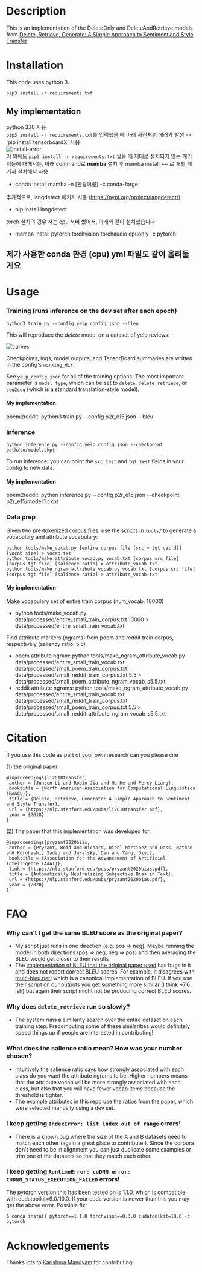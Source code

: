 # Description

This is an implementation of the DeleteOnly and DeleteAndRetrieve models from [Delete, Retrieve, Generate:
A Simple Approach to Sentiment and Style Transfer](https://arxiv.org/pdf/1804.06437.pdf)

# Installation

This code uses python 3.       

`pip3 install -r requirements.txt`       

## My implementation
python 3.10 사용        
`pip3 install -r requirements.txt`를 입력했을 때 아래 사진처럼 에러가 발생 -> 'pip install tensorboardX' 사용                
![install-error](https://user-images.githubusercontent.com/86412887/205253321-45e84c16-04ac-43d6-9b89-717cecd8ae10.png)               
이 외에도 `pip3 install -r requirements.txt` 썼을 때 제대로 설치되지 않는 패키지들에 대해서는, 아래 command로 **mamba** 설치 후 mamba install ~~ 로 개별 패키지 설치해서 사용     
- conda install mamba -n [환경이름] -c conda-forge      


추가적으로, langdetect 패키지 사용 (https://pypi.org/project/langdetect/)
- pip install langdetect          


torch 설치의 경우 저는 cpu 서버 썼어서, 아래와 같이 설치했습니다           
- mamba install pytorch torchvision torchaudio cpuonly -c pytorch


제가 사용한 conda 환경 (cpu) yml 파일도 같이 올려둘게요
- 


# Usage

### Training (runs inference on the dev set after each epoch)

`python3 train.py --config yelp_config.json --bleu`

This will reproduce the _delete_ model on a dataset of yelp reviews:

![curves](https://i.imgur.com/jfYaDBr.png)

Checkpoints, logs, model outputs, and TensorBoard summaries are written in the config's `working_dir`.

See `yelp_config.json` for all of the training options. The most important parameter is `model_type`, which can be set to `delete`, `delete_retrieve`, or `seq2seq` (which is a standard translation-style model).

#### My implementation
poem2reddit: python3 train.py --config p2r_e15.json --bleu

### Inference

`python inference.py --config yelp_config.json --checkpoint path/to/model.ckpt`

To run inference, you can point the `src_test` and `tgt_test` fields in your config to new data.

#### My implementation
poem2reddit: python inference.py --config p2r_e15.json --checkpoint p2r_e15/model.1.ckpt


### Data prep

Given two pre-tokenized corpus files, use the scripts in `tools/` to generate a vocabulary and attribute vocabulary:

```
python tools/make_vocab.py [entire corpus file (src + tgt cat'd)] [vocab size] > vocab.txt
python tools/make_attribute_vocab.py vocab.txt [corpus src file] [corpus tgt file] [salience ratio] > attribute_vocab.txt
python tools/make_ngram_attribute_vocab.py vocab.txt [corpus src file] [corpus tgt file] [salience ratio] > attribute_vocab.txt
```
#### My implementation       
Make vocabulary set of entire train corpus (num_vocab: 10000)          
- python tools/make_vocab.py data/processed/entire_small_train_corpus.txt 10000 > data/processed/entire_small_train_vocab.txt        

Find attribute markers (ngrams) from poem and reddit train corpus, respectively (saliency ratio: 5.5)               
- poem attribute ngram: python tools/make_ngram_attribute_vocab.py data/processed/entire_small_train_vocab.txt data/processed/small_poem_train_corpus.txt data/processed/small_reddit_train_corpus.txt 5.5 > data/processed/small_poem_attribute_ngram_vocab_s5.5.txt                   
- reddit attribute ngrams: python tools/make_ngram_attribute_vocab.py data/processed/entire_small_train_vocab.txt data/processed/small_reddit_train_corpus.txt data/processed/small_poem_train_corpus.txt 5.5 > data/processed/small_reddit_attribute_ngram_vocab_s5.5.txt        


# Citation

If you use this code as part of your own research can you please cite 

(1) the original paper:
```
@inproceedings{li2018transfer,
 author = {Juncen Li and Robin Jia and He He and Percy Liang},
 booktitle = {North American Association for Computational Linguistics (NAACL)},
 title = {Delete, Retrieve, Generate: A Simple Approach to Sentiment and Style Transfer},
 url = {https://nlp.stanford.edu/pubs/li2018transfer.pdf},
 year = {2018}
}

```

(2) The paper that this implementation was developed for:
```
@inproceedings{pryzant2020bias,
 author = {Pryzant, Reid and Richard, Diehl Martinez and Dass, Nathan and Kurohashi, Sadao and Jurafsky, Dan and Yang, Diyi},
 booktitle = {Association for the Advancement of Artificial Intelligence (AAAI)},
 link = {https://nlp.stanford.edu/pubs/pryzant2020bias.pdf},
 title = {Automatically Neutralizing Subjective Bias in Text},
 url = {https://nlp.stanford.edu/pubs/pryzant2020bias.pdf},
 year = {2020}
}
```


# FAQ

### Why can't I get the same BLEU score as the original paper? 

- My script just runs in one direction (e.g. pos => neg). Maybe running the model in both directions (pos => neg, neg => pos) and then averaging the BLEU would get closer to their results
- The [implementation of BLEU that the original paper used](https://github.com/lijuncen/Sentiment-and-Style-Transfer/blob/250d22d39607bf697082861af935ab8e66e2160c/src/test_tool/BLEU/my_bleu_evaluate.py) has bugs in it and does not report correct BLEU scores. For example, it disagrees with [multi-bleu.perl](https://github.com/moses-smt/mosesdecoder/blob/master/scripts/generic/multi-bleu.perl) which is a canonical implementation of BLEU. If you use their script on our outputs you get something more similar (I think ~7.6 ish) but again their script might not be producing correct BLEU scores. 

### Why does `delete_retrieve` run so slowly? 

- The system runs a similarity search over the entire dataset on each training step. Precomputing some of these similarities would definitely speed things up if people are interested in contributing!

### What does the salience ratio mean? How was your number chosen?

- Intuitively the salience ratio says how strongly associated with each class do you want the attribute ngrams to be. Higher numbers means that the attribute vocab will be more strongly associated with each class, but also that you will have fewer vocab items because the threshold is tighter.
- The example attributes in this repo use the ratios from the paper, which were selected manually using a dev set. 


### I keep getting `IndexError: list index out of range` errors! 

- There is a known bug where the size of the A and B datasets need to match each other (again a great place to contribute!). Since the corpora don't need to be in alignment you can just duplicate some examples or trim one of the datasets so that they match each other. 

### I keep getting `RuntimeError: cuDNN error: CUDNN_STATUS_EXECUTION_FAILED` errors!
The pytorch version this has been tested on is 1.1.0, which is compatible with cudatoolkit=9.0/10.0. If your cuda version is newer than this you may get the above error. Possible fix: 
```
$ conda install pytorch==1.1.0 torchvison==0.3.0 cudatoolkit=10.0 -c pytorch
```


# Acknowledgements

Thanks lots to [Karishma Mandyam](https://github.com/kmandyam) for contributing! 

